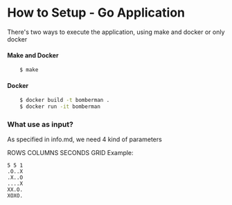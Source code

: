 # How to Setup - Go Application

There's two ways to execute the application, using make and docker or only docker
#### Make and Docker
```sh
    $ make
```
#### Docker
```sh
    $ docker build -t bomberman .
    $ docker run -it bomberman
```

### What use as input?
As specified in info.md, we need 4 kind of parameters

ROWS COLUMNS SECONDS
GRID
Example:
```
5 5 1
.O..X
.X..O
....X
XX.O.
XOXO.
```